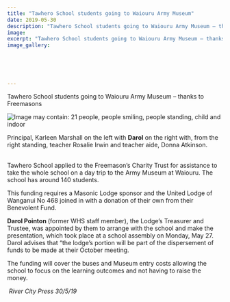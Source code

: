 ```yaml
---
title: "Tawhero School students going to Waiouru Army Museum"
date: 2019-05-30
description: "Tawhero School students going to Waiouru Army Museum – thanks to Freemasons"
image: 
excerpt: "Tawhero School students going to Waiouru Army Museum – thanks to Freemasons."
image_gallery:
    
    
    
    
    
---
```


<p>Tawhero School students going to Waiouru Army Museum &ndash; thanks to Freemasons</p>
<p><img src="https://scontent-syd2-1.xx.fbcdn.net/v/t1.0-9/61466767_2293941860644799_6542788866162556928_n.jpg?_nc_cat=107&amp;_nc_eui2=AeGneg0tRReMJQ9arv7nV6FFoFAt1oBKsTUFAtG8ypez8eA-qH7GvrjcuOnpcVBOsrnRCf2Hv-AWwmAplFq0adSaT9qnMILtxQlhBfncBu2Jiw&amp;_nc_ht=scontent-syd2-1.xx&amp;oh=8060770c5157ad863576ec4bfea6fa86&amp;oe=5D920575" alt="Image may contain: 21 people, people smiling, people standing, child and indoor" /></p>
<p><span>Principal, Karleen Marshall on the left with <strong>Darol</strong> on the right with, from the right standing, teacher Rosalie Irwin and teacher aide, Donna Atkinson.</span></p>
<p><br />Tawhero School applied to the Freemason&rsquo;s Charity Trust for assistance to take the whole school on a day trip to the Army Museum at Waiouru. The school has around 140 students.</p>
<p>This funding requires a Masonic Lodge sponsor and the United Lodge of Wanganui No 468 joined in with a donation of their own from their Benevolent Fund.&nbsp;</p>
<p><strong>Darol Pointon </strong>(former WHS staff member), the Lodge&rsquo;s Treasurer and Trustee, was appointed by them t<span class="text_exposed_show">o arrange with the school and make the presentation, which took place at a school assembly on Monday, May 27. Darol advises that &ldquo;the lodge&rsquo;s portion will be part of the dispersement of funds to be made at their October meeting.<br /></span></p>
<p><span class="text_exposed_show">The funding will cover the buses and Museum entry costs allowing the school to focus on the learning outcomes and not having to raise the money.</span></p>
<p><em><span class="text_exposed_show">&nbsp;River City Press 30/5/19</span></em></p>

